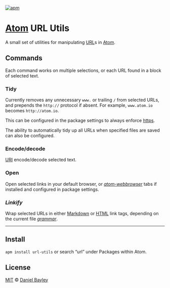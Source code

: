 [![apm]](https://atom.io/packages/url-utils)

[Atom] URL Utils
================
A small set of utilities for manipulating [URL]s in [Atom].

Commands
--------
Each command works on multiple selections, or each URL found in a block of selected text.

### Tidy
Currently removes any unnecessary `www.` or trailing `/` from selected URLs, and prepends the `http://` protocol if absent. For example, `www.atom.io` becomes `http://atom.io`.

This can be configured in the package settings to always enforce [https].

The ability to automatically tidy up all URLs when specified files are saved can also be configured.

### Encode/decode
[URI] encode/decode selected text.

### Open
Open selected links in your default browser, or _[atom-webbrowser]_ tabs if installed and configured in package settings.

### _Linkify_
Wrap selected URLs in either [Markdown] or [HTML] link tags, depending on the current file _[grammar]_.

---

Install
-------
`apm install url-utils` or search “url” under Packages within Atom.

License
-------
[MIT] © [Daniel Bayley]

[MIT]:              LICENSE.md
[Daniel Bayley]:    https://github.com/danielbayley
[atom]:             https://atom.io
[apm]:              https://img.shields.io/apm/v/url-utils.svg?style=flat-square

[grammar]:          http://flight-manual.atom.io/using-atom/sections/grammar
[markdown]:         http://commonmark.org/help/tutorial/05-links.html
[HTML]:             http://w3schools.com/html/html_links.asp
[URL]:              https://en.wikipedia.org/wiki/Uniform_Resource_Locator
[URI]:              https://en.wikipedia.org/wiki/Uniform_Resource_Identifier
[https]:            http://mashable.com/2011/05/31/https-web-security

[atom-webbrowser]:  https://atom.io/packages/atom-webbrowser
[browser-plus]:     https://atom.io/packages/browser-plus
